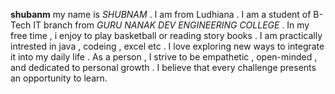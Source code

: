 **shubanm**
my name is *SHUBNAM* . I am from Ludhiana . I am a student of B-Tech IT branch from *GURU NANAK DEV ENGINEERING COLLEGE* . In my free time , i enjoy to play basketball or reading story books . 
I am practically intrested in java , codeing , excel etc . I love exploring new ways to integrate it into my daily life . As a person , I strive to be empathetic , open-minded , and dedicated to personal growth . 
I believe that every challenge presents an opportunity to learn.
